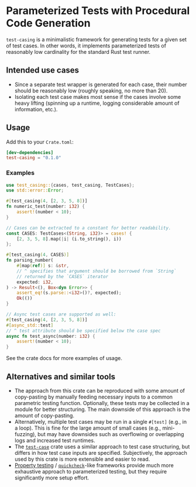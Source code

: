 # Parameterized Tests with Procedural Code Generation

`test-casing` is a minimalistic framework for generating tests for a given set of test cases.
In other words, it implements parameterized tests of reasonably low cardinality 
for the standard Rust test runner.

## Intended use cases

- Since a separate test wrapper is generated for each case, their number should be
  reasonably low (roughly speaking, no more than 20).
- Isolating each test case makes most sense if the cases involve some heavy lifting
  (spinning up a runtime, logging considerable amount of information, etc.).

## Usage

Add this to your `Crate.toml`:

```toml
[dev-dependencies]
test-casing = "0.1.0"
```

### Examples

```rust
use test_casing::{cases, test_casing, TestCases};
use std::error::Error;

#[test_casing(4, [2, 3, 5, 8])]
fn numeric_test(number: i32) {
    assert!(number < 10);
}

// Cases can be extracted to a constant for better readability.
const CASES: TestCases<(String, i32)> = cases! {
    [2, 3, 5, 8].map(|i| (i.to_string(), i))
};

#[test_casing(4, CASES)]
fn parsing_number(
    #[map(ref)] s: &str,
    // ^ specifies that argument should be borrowed from `String`
    // returned by the `CASES` iterator
    expected: i32,
) -> Result<(), Box<dyn Error>> {
    assert_eq!(s.parse::<i32>()?, expected);
    Ok(())
}

// Async test cases are supported as well:
#[test_casing(4, [2, 3, 5, 8])]
#[async_std::test]
// ^ test attribute should be specified below the case spec
async fn test_async(number: i32) {
    assert!(number < 10);
}
```

See the crate docs for more examples of usage.

## Alternatives and similar tools

- The approach from this crate can be reproduced with some amount of copy-pasting
  by manually feeding necessary inputs to a common parametric testing function.
  Optionally, these tests may be collected in a module for better structuring.
  The main downside of this approach is the amount of copy-pasting.
- Alternatively, multiple test cases may be run in a single `#[test]` (e.g., in a loop).
  This is fine for the large amount of small cases (e.g., mini-fuzzing), but may have downsides
  such as overflowing or overlapping logs and increased test runtimes.
- The [`test-case`] crate uses a similar approach to test case structuring, but differs
  in how test case inputs are specified. Subjectively, the approach used by this crate
  is more extensible and easier to read.
- [Property testing] / [`quickcheck`]-like frameworks provide much more exhaustive approach
  to parameterized testing, but they require significantly more setup effort.

[`test-case`]: https://crates.io/crates/test-case
[Property testing]: https://crates.io/crates/proptest
[`quickcheck`]: https://crates.io/crates/quickcheck
